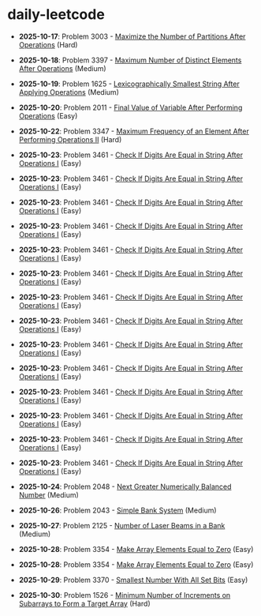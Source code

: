 # daily-leetcode

- **2025-10-17**: Problem 3003 - [Maximize the Number of Partitions After Operations](solutions/2025/10/README-2025-10-17.md) (Hard)

- **2025-10-18**: Problem 3397 - [Maximum Number of Distinct Elements After Operations](solutions/2025/10/README-2025-10-18.md) (Medium)

- **2025-10-19**: Problem 1625 - [Lexicographically Smallest String After Applying Operations](solutions/2025/10/README-2025-10-19.md) (Medium)

- **2025-10-20**: Problem 2011 - [Final Value of Variable After Performing Operations](solutions/2025/10/README-2025-10-20.md) (Easy)

- **2025-10-22**: Problem 3347 - [Maximum Frequency of an Element After Performing Operations II](solutions/2025/10/README-2025-10-22.md) (Hard)

- **2025-10-23**: Problem 3461 - [Check If Digits Are Equal in String After Operations I](solutions/2025/10/README-2025-10-23.md) (Easy)

- **2025-10-23**: Problem 3461 - [Check If Digits Are Equal in String After Operations I](solutions/2025/10/README-2025-10-23.md) (Easy)

- **2025-10-23**: Problem 3461 - [Check If Digits Are Equal in String After Operations I](solutions/2025/10/README-2025-10-23.md) (Easy)

- **2025-10-23**: Problem 3461 - [Check If Digits Are Equal in String After Operations I](solutions/2025/10/README-2025-10-23.md) (Easy)

- **2025-10-23**: Problem 3461 - [Check If Digits Are Equal in String After Operations I](solutions/2025/10/README-2025-10-23.md) (Easy)

- **2025-10-23**: Problem 3461 - [Check If Digits Are Equal in String After Operations I](solutions/2025/10/README-2025-10-23.md) (Easy)

- **2025-10-23**: Problem 3461 - [Check If Digits Are Equal in String After Operations I](solutions/2025/10/README-2025-10-23.md) (Easy)

- **2025-10-23**: Problem 3461 - [Check If Digits Are Equal in String After Operations I](solutions/2025/10/README-2025-10-23.md) (Easy)

- **2025-10-23**: Problem 3461 - [Check If Digits Are Equal in String After Operations I](solutions/2025/10/README-2025-10-23.md) (Easy)

- **2025-10-23**: Problem 3461 - [Check If Digits Are Equal in String After Operations I](solutions/2025/10/README-2025-10-23.md) (Easy)

- **2025-10-23**: Problem 3461 - [Check If Digits Are Equal in String After Operations I](solutions/2025/10/README-2025-10-23.md) (Easy)

- **2025-10-23**: Problem 3461 - [Check If Digits Are Equal in String After Operations I](solutions/2025/10/README-2025-10-23.md) (Easy)

- **2025-10-23**: Problem 3461 - [Check If Digits Are Equal in String After Operations I](solutions/2025/10/README-2025-10-23.md) (Easy)

- **2025-10-23**: Problem 3461 - [Check If Digits Are Equal in String After Operations I](solutions/2025/10/README-2025-10-23.md) (Easy)

- **2025-10-24**: Problem 2048 - [Next Greater Numerically Balanced Number](solutions/2025/10/README-2025-10-24.md) (Medium)

- **2025-10-26**: Problem 2043 - [Simple Bank System](solutions/2025/10/README-2025-10-26.md) (Medium)

- **2025-10-27**: Problem 2125 - [Number of Laser Beams in a Bank](solutions/2025/10/README-2025-10-27.md) (Medium)

- **2025-10-28**: Problem 3354 - [Make Array Elements Equal to Zero](solutions/2025/10/README-2025-10-28.md) (Easy)

- **2025-10-28**: Problem 3354 - [Make Array Elements Equal to Zero](solutions/2025/10/README-2025-10-28.md) (Easy)

- **2025-10-29**: Problem 3370 - [Smallest Number With All Set Bits](solutions/2025/10/README-2025-10-29.md) (Easy)

- **2025-10-30**: Problem 1526 - [Minimum Number of Increments on Subarrays to Form a Target Array](solutions/2025/10/README-2025-10-30.md) (Hard)
